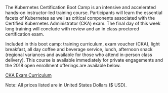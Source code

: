 The Kubernetes Certification Boot Camp is an intensive and accelerated hands-on instructor-led training course. Participants will learn the essential facets of Kubernetes as well as critical components associated with the Certified Kubernetes Administrator (CKA) exam. The final day of this week long training will conclude with review and an in class proctored certification exam.

Included in this boot camp:  training curriculum, exam voucher (CKA), light breakfast, all day coffee and beverage service, lunch, afternoon snack (regional variances and available for those who attend in-person class delivery). This course is available immediately for private engagements and the 2018 open enrollment offerings are available below.

[CKA Exam Curriculum](https://rx-m.com/wp-content/uploads/2019/05/CKA_Curriculum_V1.14.1.pdf)

Note: All prices listed are in United States Dollars ($ USD).
